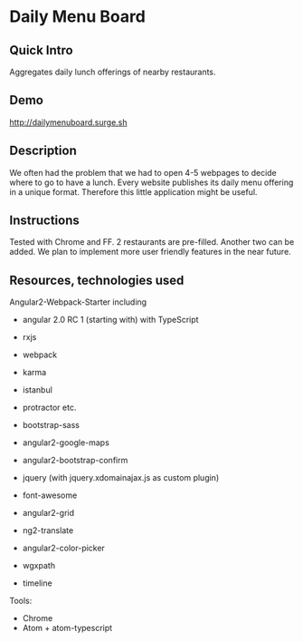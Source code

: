 # Daily Menu Board


## Quick Intro

Aggregates daily lunch offerings of nearby restaurants.

## Demo 

http://dailymenuboard.surge.sh

## Description

We often had the problem that we had to open 4-5 webpages to decide where to go to have a lunch.
Every website publishes its daily menu offering in a unique format. Therefore this little application might be useful.


## Instructions

Tested with Chrome and FF.
2 restaurants are pre-filled. Another two can be added.
We plan to implement more user friendly features in the near future.


## Resources, technologies used

Angular2-Webpack-Starter including
  - angular 2.0 RC 1 (starting with) with TypeScript
  - rxjs
  - webpack
  - karma
  - istanbul
  - protractor
  etc.

- bootstrap-sass
- angular2-google-maps
- angular2-bootstrap-confirm
- jquery (with jquery.xdomainajax.js as custom plugin)
- font-awesome
- angular2-grid
- ng2-translate
- angular2-color-picker
- wgxpath
- timeline

Tools:
- Chrome
- Atom + atom-typescript
